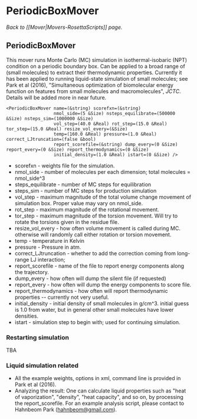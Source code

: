 # PeriodicBoxMover
*Back to [[Mover|Movers-RosettaScripts]] page.*
## PeriodicBoxMover

This mover runs Monte Carlo (MC) simulation in isothermal-isobaric (NPT) condition on a periodic boundary box. Can be applied to a broad range of (small molecules) to extract their thermodynamic properties. Currently it has been applied to running liquid-state simulation of small molecules; see Park et al (2016), "Simultaneous optimization of biomolecular energy function on features from small molecules and macromolecules", _JCTC_. Details will be added more in near future. 

    <PeriodicBoxMover name=(&string) scorefxn=(&string)
                      nmol_side=(5 &Size) nsteps_equilibrate=(500000 &Size) nsteps_sim=(1000000 &Size) 
                      vol_step=(40.0 &Real) rot_step=(15.0 &Real) tor_step=(15.0 &Real) resize_vol_every=(&Size)
                      temp=(160.0 &Real) pressure=(1.0 &Real) correct_LJtruncation=(false &bool)
                      report_scorefile=(&string) dump_every=(0 &Size) report_every=(0 &Size) report_thermodynamics=(0 &Size)            
                      initial_density=(1.0 &Real) istart=(0 &Size) />

-  scorefxn - weights file for the simulation. 
-  nmol\_side - number of molecules per each dimension; total molecules = nmol\_side^3
-  steps\_equilibrate - number of MC steps for equilibration
-  steps\_sim - number of MC steps for production simulation
-  vol\_step - maximum magnitude of the total volume change movement of simulation box. Proper value may vary on nmol\_side.  
-  rot\_step - maximum magnitude of the rotational movement. 
-  tor\_step - maximum magnitude of the torsion movement. Will try to rotate the torsions given in the residue file.
-  resize\_vol\_every - how often volume movement is called during MC. otherwise will randomly call either rotation or torsion movement. 
-  temp - temperature in Kelvin
-  pressure - Pressure in atm.
-  correct\_LJtruncation - whether to add the correction coming from long-range LJ interaction;  
-  report\_scorefile - name of the file to report energy components along the trajectory.
-  dump\_every  - how often will dump the silent file (if requested)
-  report\_every  - how often will dump the energy components to score file.
-  report\_thermodynamics  - how often will report thermodynamic properties -- currently not very useful.
-  initial\_density - initial density of small molecules in g/cm^3. initial guess is 1.0 from water, but in general other small molecules have lower densities.
-  istart - simulation step to begin with; used for continuing simulation.

### Restarting simulation
TBA

### Liquid simulation related
- All the example weights, options in xml, command line is provided in Park et al (2016).
- Analyzing the result:
 One can calculate liquid properties such as "heat of vaporization", "density", "heat capacity", and so on, by processing the report\_scorefile. For an example analysis script, please contact to Hahnbeom Park (hahnbeom@gmail.com). 

